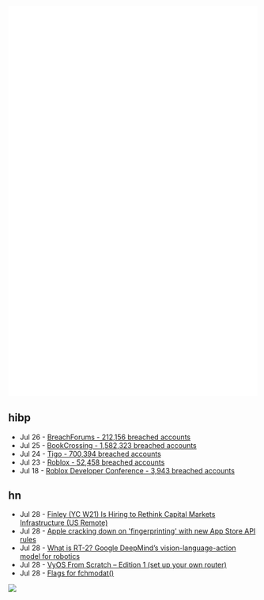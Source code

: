 ![Metrics](https://raw.githubusercontent.com/phixion/phixion/master/metrics.svg)

## hibp

<!--
for https://github.com/phixion/phixion/blob/main/.github/workflows/feeds.yml
-->
<!--START_SECTION:haveibeenpwnd-->
- Jul 26 - [BreachForums - 212,156 breached accounts](https://haveibeenpwned.com/PwnedWebsites#BreachForums)
- Jul 25 - [BookCrossing - 1,582,323 breached accounts](https://haveibeenpwned.com/PwnedWebsites#BookCrossing)
- Jul 24 - [Tigo - 700,394 breached accounts](https://haveibeenpwned.com/PwnedWebsites#Tigo)
- Jul 23 - [Roblox - 52,458 breached accounts](https://haveibeenpwned.com/PwnedWebsites#Roblox)
- Jul 18 - [Roblox Developer Conference - 3,943 breached accounts](https://haveibeenpwned.com/PwnedWebsites#RobloxDeveloperConference)
<!--END_SECTION:haveibeenpwnd-->

## hn

<!--
for https://github.com/phixion/phixion/blob/main/.github/workflows/feeds.yml
-->
<!--START_SECTION:hn-->
- Jul 28 - [Finley (YC W21) Is Hiring to Rethink Capital Markets Infrastructure (US Remote)](https://www.finleycms.com/careers/)
- Jul 28 - [Apple cracking down on 'fingerprinting' with new App Store API rules](https://www.engadget.com/apple-cracking-down-on-fingerprinting-with-new-app-store-api-rules-080007498.html)
- Jul 28 - [What is RT-2? Google DeepMind’s vision-language-action model for robotics](https://blog.google/technology/ai/google-deepmind-rt2-robotics-vla-model/)
- Jul 28 - [VyOS From Scratch – Edition 1 (set up your own router)](https://blog.kroy.io/2020/05/04/vyos-from-scratch-edition-1/)
- Jul 28 - [Flags for fchmodat()](https://lwn.net/SubscriberLink/939217/6c6ec0264dcf28f7/)
<!--END_SECTION:hn-->

<!--
for https://yhype.me
-->
![](https://hit.yhype.me/github/profile?user_id=13013670)
